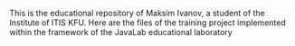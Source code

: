This is the educational repository of Maksim Ivanov, a student of the Institute of ITIS KFU. Here are the files of the training project implemented within the framework of the JavaLab educational laboratory
